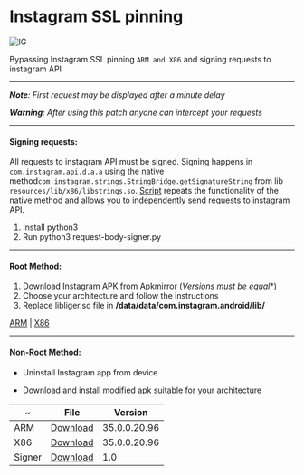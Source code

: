 # Instagram SSL pinning


![IG](./ig.png)

Bypassing Instagram SSL pinning `ARM and X86` and signing requests to instagram API

---

***Note**: First request may be displayed after a minute delay*

***Warning**: After using this patch anyone can intercept your requests*

---

#### Signing requests:

All requests to instagram API must be signed. Signing happens in `com.instagram.api.d.a.a` using the native method`com.instagram.strings.StringBridge.getSignatureString` from lib `resources/lib/x86/libstrings.so`. [Script](./request-body-signer.py) repeats the functionality of the native method and allows you to independently send requests to instagram API.

1. Install python3
2. Run python3 request-body-signer.py

---

#### Root Method:

1. Download Instagram APK from Apkmirror (*Versions must be equal**)
2. Choose your architecture and follow the instructions
3. Replace libliger.so file in **/data/data/com.instagram.android/lib/**

[ARM](https://github.com/pouyadarabi/Instagram_SSL_Pinning/tree/master/arm) | [X86](https://github.com/pouyadarabi/Instagram_SSL_Pinning/tree/master/x86)

---

#### Non-Root Method:

- Uninstall Instagram app from device

- Download and install modified apk suitable for your architecture


~ | File | Version
--- | --- | ---
ARM | [Download](./arm/com.instagram.android_35.0.0.20.96_minAPI16(arm).apk) | 35.0.0.20.96
X86 | [Download](./x86/com.instagram.android_35.0.0.20.96_minAPI16(x86).apk) | 35.0.0.20.96
Signer | [Download](./request-body-signer.py) | 1.0
